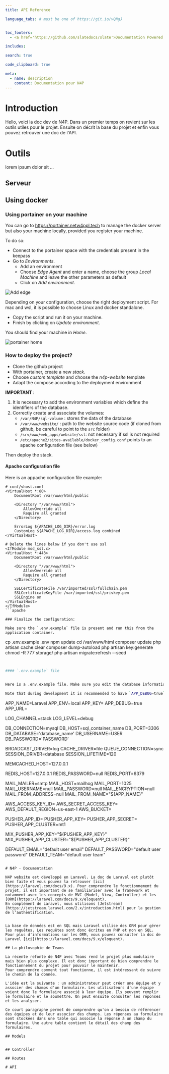 ```yaml
---
title: API Reference

language_tabs: # must be one of https://git.io/vQNgJ


toc_footers:
  - <a href='https://github.com/slatedocs/slate'>Documentation Powered by Slate</a>

includes:

search: true

code_clipboard: true

meta:
  - name: description
    content: Documentation pour N4P
---
```


# Introduction

Hello, voici la doc dev de N4P. Dans un premier temps on revient sur les outils utiles pour le projet.
Ensuite on décrit la base du projet et enfin vous pouvez retrouver une doc de l'API.

# Outils
lorem ipsum dolor sit ...

## Serveur

## Using docker

### Using portainer on your machine

You can go to https://portainer.netw4ppl.tech to manage the docker server but also your machine locally, provided you register your machine.

To do so: 

- Connect to the portainer space with the credentials present in the keepass
- Go to *Environments*.
  - Add an environment
  - Choose *Edge Agent* and enter a name, choose the group *Local Machine* and leave the other parameters as default
  - Click on *Add environment*.

![Add edge](source/images/portainer_add_add_edge.png)

Depending on your configuration, choose the right deployment script. For mac and wsl, it is possible to choose Linux and docker standalone.

- Copy the script and run it on your machine.
- Finish by clicking on *Update environment*.

You should find your machine in *Home*.

![portainer home](source/images/portainer_home.png)

### How to deploy the project?

- Clone the github project
- With portainer, create a new *stack*. 
- Choose *custom template* and choose the *n4p-website* template
- Adapt the compose according to the deployment environment

**IMPORTANT** :

1. It is necessary to add the environment variables which define the identifiers of the database.
2. Correctly create and associate the volumes:
   - `/var/N4P/sql-volume` : stores the data of the database
   - `/var/www/website/` : path to the website source code (if cloned from github, be careful to point to the `src` folder)
   - `/srv/www/web_apps/website/ssl`: not necessary if ssl is not required
   - `/etc/apache2/sites-available/docker_config.conf` points to an apache configuration file (see below)

Then deploy the stack.

#### Apache configuration file

Here is an appache configuration file example:

```
# conf/vhost.conf
<VirtualHost *:80>
    DocumentRoot /var/www/html/public

    <Directory "/var/www/html">
        AllowOverride all
        Require all granted
    </Directory>

    ErrorLog ${APACHE_LOG_DIR}/error.log
    CustomLog ${APACHE_LOG_DIR}/access.log combined
</VirtualHost>

# Delete the lines below if you don't use ssl 
<IfModule mod_ssl.c>
<VirtualHost *:443>
    DocumentRoot /var/www/html/public

    <Directory "/var/www/html">
        AllowOverride all
        Require all granted
    </Directory>

    SSLCertificateFile /var/imported/ssl/fullchain.pem
    SSLCertificateKeyFile /var/imported/ssl/privkey.pem
    SSLEngine on
</VirtualHost>
</IfModule>
```apache

### Finalize the configuration:

Make sure the `.env.example` file is present and run this from the application container.

```
cp .env.example .env
npm update
cd /var/www/html
composer update
php artisan cache:clear
composer dump-autoload
php artisan key:generate
chmod -R 777 storage/
php artisan migrate:refresh --seed
```bash


#### `.env.example` file


Here is a .env.example file. Make sure you edit the database information (`DB_HOST`, `DB_PORT`, `DB_DATABASE`, `DB_USERNAME`, `DB_PASSWORD`) properly. It is also important to fill in `DEFAULT_EMAIL`, `DEFAULT_PASSWORD` and `DEFAULT_TEAM`.

Note that during development it is recommended to have `APP_DEBUG=true`. In case of production, `APP_DEBUG` should be `false`.

```
APP_NAME=Laravel
APP_ENV=local
APP_KEY=
APP_DEBUG=true
APP_URL=

LOG_CHANNEL=stack
LOG_LEVEL=debug

DB_CONNECTION=mysql
DB_HOST=sql_container_name
DB_PORT=3306
DB_DATABASE='database_name'
DB_USERNAME=USER
DB_PASSWORD='PASSWORD'

BROADCAST_DRIVER=log
CACHE_DRIVER=file
QUEUE_CONNECTION=sync
SESSION_DRIVER=database
SESSION_LIFETIME=120

MEMCACHED_HOST=127.0.0.1

REDIS_HOST=127.0.0.1
REDIS_PASSWORD=null
REDIS_PORT=6379

MAIL_MAILER=smtp
MAIL_HOST=mailhog
MAIL_PORT=1025
MAIL_USERNAME=null
MAIL_PASSWORD=null
MAIL_ENCRYPTION=null
MAIL_FROM_ADDRESS=null
MAIL_FROM_NAME="${APP_NAME}"

AWS_ACCESS_KEY_ID=
AWS_SECRET_ACCESS_KEY=
AWS_DEFAULT_REGION=us-east-1
AWS_BUCKET=

PUSHER_APP_ID=
PUSHER_APP_KEY=
PUSHER_APP_SECRET=
PUSHER_APP_CLUSTER=mt1

MIX_PUSHER_APP_KEY="${PUSHER_APP_KEY}"
MIX_PUSHER_APP_CLUSTER="${PUSHER_APP_CLUSTER}"

DEFAULT_EMAIL="default user email"
DEFAULT_PASSWORD="default user password"
DEFAULT_TEAM="default user team"
```

# N4P - Documentation

N4P website est développé en Laravel. La doc de Laravel est plutôt bien faite et vous pouvez la retrouver [ici](https://laravel.com/docs/9.x). Pour comprendre le fonctionnement du projet, il est important de se familiariser avec le framework et notamment avec les concepts de MVC (Model, View, Controller) et les [ORM](https://laravel.com/docs/9.x/eloquent).
En complément de Laravel, nous utilisons [Jetstream](https://jetstream.laravel.com/2.x/introduction.html) pour la gestion de l’authentification.


La base de données est en SQL mais Laravel utilise des ORM pour gérer les requêtes. Les requêtes sont donc écrites en PHP et non en SQL. Pour plus d'informations sur les ORM, vous pouvez consulter la doc de Laravel [ici](https://laravel.com/docs/9.x/eloquent).

## La philosophie de Teams

La récente refonte de N4P avec Teams rend le projet plus modulaire mais bien plus complexe. Il est donc important de bien comprendre le fonctionnement du projet pour pouvoir le maintenir.
Pour comprendre comment tout fonctionne, il est intéressant de suivre le chemin de la donnée.

L'idée est la suivante : un administrateur peut créer une équipe et y associer des champs d'un formulaire. Les utilisateurs d'une équipe voient donc le formulaire associé à leur équipe. Ils peuvent remplir le formulaire et le soumettre. On peut ensuite consulter les réponses et les analyser.

Ce court paragraphe permet de comprendre qu'on a besoin de référencer des équipes et de leur associer des champs. Les réponses au formulaire sont stockées dans une table qui associe la réponse à un champ du formulaire. Une autre table contient le détail des champ des formulaires.

## Models


## Controller

## Routes

# API


